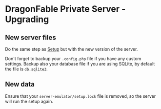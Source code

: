 # DragonFable Private Server - Upgrading

## New server files

Do the same step as [Setup](SETUP.md) but with the new version of the server.

Don't forget to backup your `.config.php` file if you have any custom settings. Backup also your database file if you are using SQLite, by default the file is `db.sqlite3`.

## New data

Ensure that your `server-emulator/setup.lock` file is removed, so the server will run the setup again.

